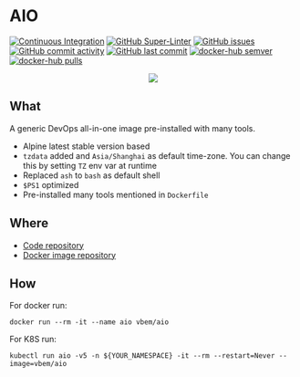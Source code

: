 # AIO
[![Continuous Integration](https://github.com/vbem/aio/actions/workflows/ci.yml/badge.svg)](https://github.com/vbem/aio/actions/workflows/ci.yml)
[![GitHub Super-Linter](https://github.com/vbem/aio/workflows/Lint%20Code%20Base/badge.svg)](https://github.com/vbem/aio/actions/workflows/linter.yml)
[![GitHub issues](https://img.shields.io/github/issues/vbem/aio)](https://github.com/vbem/aio/issues)
[![GitHub commit activity](https://img.shields.io/github/commit-activity/m/vbem/aio)](https://github.com/vbem/aio/graphs/commit-activity)
[![GitHub last commit](https://img.shields.io/github/last-commit/vbem/aio)](https://github.com/vbem/aio/graphs/commit-activity)
[![docker-hub semver](https://img.shields.io/docker/v/vbem/aio?label=docker-hub%20semver)](https://hub.docker.com/r/vbem/aio)
[![docker-hub pulls](https://img.shields.io/docker/pulls/vbem/aio?label=docker-hub%20pulls)](https://hub.docker.com/r/vbem/aio)

<p align="center">
  <a href="https://github.com/vbem/aio"><img src="https://repository-images.githubusercontent.com/372759229/b03c199c-cead-465b-a2b9-a3f28ad4de0a"></a>
</p>

## What
A generic DevOps all-in-one image pre-installed with many tools.
- Alpine latest stable version based
- `tzdata` added and `Asia/Shanghai` as default time-zone. You can change this by setting `TZ` env var at runtime
- Replaced `ash` to `bash` as default shell
- `$PS1` optimized
- Pre-installed many tools mentioned in `Dockerfile`

## Where

- [Code repository](https://github.com/vbem/aio)
- [Docker image repository](https://hub.docker.com/r/vbem/aio)

## How

For docker run:
```shell
docker run --rm -it --name aio vbem/aio
```

For K8S run:
```shell
kubectl run aio -v5 -n ${YOUR_NAMESPACE} -it --rm --restart=Never --image=vbem/aio
```
